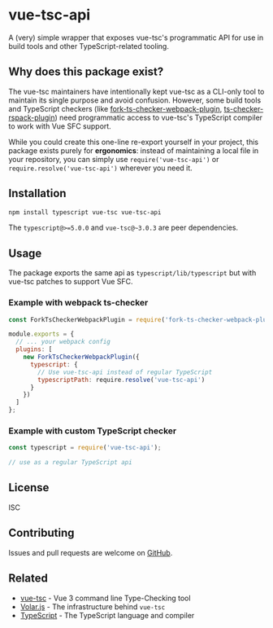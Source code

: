 # vue-tsc-api

A (very) simple wrapper that exposes vue-tsc's programmatic API for use in build tools and other TypeScript-related tooling.

## Why does this package exist?

The vue-tsc maintainers have intentionally kept vue-tsc as a CLI-only tool to maintain its single purpose and avoid confusion. However, some build tools and TypeScript checkers (like [fork-ts-checker-webpack-plugin](https://github.com/TypeStrong/fork-ts-checker-webpack-plugin), [ts-checker-rspack-plugin](https://github.com/rspack-contrib/ts-checker-rspack-plugin)) need programmatic access to vue-tsc's TypeScript compiler to work with Vue SFC support.

While you could create this one-line re-export yourself in your project, this package exists purely for **ergonomics**: instead of maintaining a local file in your repository, you can simply use `require('vue-tsc-api')` or `require.resolve('vue-tsc-api')` wherever you need it.

## Installation

```bash
npm install typescript vue-tsc vue-tsc-api
```
The `typescript@>=5.0.0` and `vue-tsc@~3.0.3` are peer dependencies.

## Usage

The package exports the same api as `typescript/lib/typescript` but with vue-tsc patches to support Vue SFC.

### Example with webpack ts-checker

```javascript
const ForkTsCheckerWebpackPlugin = require('fork-ts-checker-webpack-plugin');

module.exports = {
  // ... your webpack config
  plugins: [
    new ForkTsCheckerWebpackPlugin({
      typescript: {
        // Use vue-tsc-api instead of regular TypeScript
        typescriptPath: require.resolve('vue-tsc-api')
      }
    })
  ]
};
```

### Example with custom TypeScript checker

```javascript
const typescript = require('vue-tsc-api');

// use as a regular TypeScript api
```

## License

ISC

## Contributing

Issues and pull requests are welcome on [GitHub](https://github.com/escaton/vue-tsc-api).

## Related

- [vue-tsc](https://github.com/vuejs/language-tools/tree/master/packages/tsc) - Vue 3 command line Type-Checking tool
- [Volar.js](https://github.com/volarjs/volar.js/tree/master/packages/typescript) - The infrastructure behind `vue-tsc`
- [TypeScript](https://www.typescriptlang.org/) - The TypeScript language and compiler
